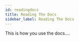 ```yaml
---
id: readingdocs
title: Reading The Docs
sidebar_label: Reading The Docs
---
```


This is how you use the docs....

